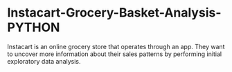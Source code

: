 # Instacart-Grocery-Basket-Analysis-PYTHON
Instacart is an online grocery store that operates through an app. They want to uncover more information about their sales patterns by performing initial exploratory data analysis.
